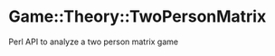 Game::Theory::TwoPersonMatrix
=============================

Perl API to analyze a two person matrix game
